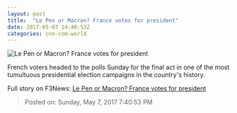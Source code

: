 ```yaml
---
layout: post
title:  "Le Pen or Macron? France votes for president"
date: 2017-05-07 14:40:53Z
categories: cnn-com-world
---
```


![Le Pen or Macron? France votes for president](http://i2.cdn.cnn.com/cnnnext/dam/assets/170507110631-french-voting-super-tease.jpg)

French voters headed to the polls Sunday for the final act in one of the most tumultuous presidential election campaigns in the country's history.


Full story on F3News: [Le Pen or Macron? France votes for president](http://www.f3nws.com/n/EyTFVF)

> Posted on: Sunday, May 7, 2017 7:40:53 PM
